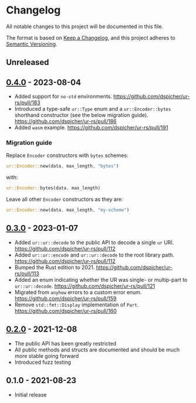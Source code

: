 # Changelog
All notable changes to this project will be documented in this file.

The format is based on [Keep a Changelog](https://keepachangelog.com/en/1.0.0/),
and this project adheres to [Semantic Versioning](https://semver.org/spec/v2.0.0.html).

## Unreleased

## [0.4.0](https://github.com/dspicher/ur-rs/releases/tag/0.4.0) - 2023-08-04
 - Added support for `no-std` environments. https://github.com/dspicher/ur-rs/pull/183
 - Introduced a type-safe `ur::Type` enum and a `ur::Encoder::bytes` shorthand constructor (see the below migration guide). https://github.com/dspicher/ur-rs/pull/186
 - Added `wasm` example. https://github.com/dspicher/ur-rs/pull/191

### Migration guide

Replace `Encoder` constructors with `bytes` schemes:
```rust
ur::Encoder::new(data, max_length, "bytes")
```

with:
```rust
ur::Encoder::bytes(data, max_length)
```

Leave all other `Encoder` constructors as they are:
```rust
ur::Encoder::new(data, max_length, "my-scheme")
```

## [0.3.0](https://github.com/dspicher/ur-rs/releases/tag/0.3.0) - 2023-01-07
 - Added `ur::ur::decode` to the public API to decode a single `ur` URI. https://github.com/dspicher/ur-rs/pull/112
 - Added `ur::ur::encode` and `ur::ur::decode` to the root library path. https://github.com/dspicher/ur-rs/pull/112
 - Bumped the Rust edition to 2021. https://github.com/dspicher/ur-rs/pull/113
 - Added an enum indicating whether the UR was single- or multip-part to `ur::ur::decode`. https://github.com/dspicher/ur-rs/pull/121
 - Migrated from `anyhow` errors to a custom error enum. https://github.com/dspicher/ur-rs/pull/159
 - Remove `std::fmt::Display` implementation of `Part`. https://github.com/dspicher/ur-rs/pull/160

## [0.2.0](https://github.com/dspicher/ur-rs/releases/tag/0.2.0) - 2021-12-08
 - The public API has been greatly restricted
 - All public methods and structs are documented and should be much more stable going forward
 - Introduced fuzz testing

## 0.1.0 - 2021-08-23
 - Initial release
